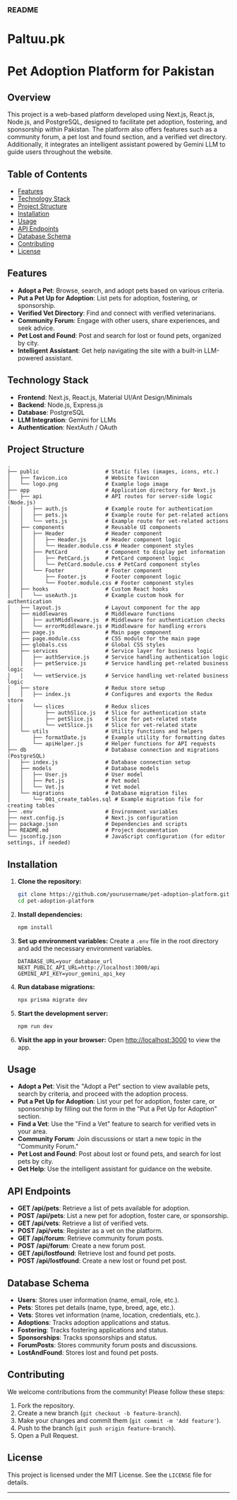 ### README

# **Paltuu.pk**
# **Pet Adoption Platform for Pakistan**

## **Overview**
This project is a web-based platform developed using Next.js, React.js, Node.js, and PostgreSQL, designed to facilitate pet adoption, fostering, and sponsorship within Pakistan. The platform also offers features such as a community forum, a pet lost and found section, and a verified vet directory. Additionally, it integrates an intelligent assistant powered by Gemini LLM to guide users throughout the website.

## **Table of Contents**
- [Features](#features)
- [Technology Stack](#technology-stack)
- [Project Structure](#project-structure)
- [Installation](#installation)
- [Usage](#usage)
- [API Endpoints](#api-endpoints)
- [Database Schema](#database-schema)
- [Contributing](#contributing)
- [License](#license)

## **Features**
- **Adopt a Pet**: Browse, search, and adopt pets based on various criteria.
- **Put a Pet Up for Adoption**: List pets for adoption, fostering, or sponsorship.
- **Verified Vet Directory**: Find and connect with verified veterinarians.
- **Community Forum**: Engage with other users, share experiences, and seek advice.
- **Pet Lost and Found**: Post and search for lost or found pets, organized by city.
- **Intelligent Assistant**: Get help navigating the site with a built-in LLM-powered assistant.

## **Technology Stack**
- **Frontend**: Next.js, React.js, Material UI/Ant Design/Minimals
- **Backend**: Node.js, Express.js
- **Database**: PostgreSQL
- **LLM Integration**: Gemini for LLMs
- **Authentication**: NextAuth / OAuth

## **Project Structure**
```
.
├── public                     # Static files (images, icons, etc.)
│   ├── favicon.ico            # Website favicon
│   └── logo.png               # Example logo image
├── app                        # Application directory for Next.js
│   ├── api                    # API routes for server-side logic (Node.js)
│   │   ├── auth.js            # Example route for authentication
│   │   ├── pets.js            # Example route for pet-related actions
│   │   └── vets.js            # Example route for vet-related actions
│   ├── components             # Reusable UI components
│   │   ├── Header             # Header component
│   │   │   ├── Header.js      # Header component logic
│   │   │   └── Header.module.css # Header component styles
│   │   ├── PetCard            # Component to display pet information
│   │   │   ├── PetCard.js     # PetCard component logic
│   │   │   └── PetCard.module.css # PetCard component styles
│   │   └── Footer             # Footer component
│   │       ├── Footer.js      # Footer component logic
│   │       └── Footer.module.css # Footer component styles
│   ├── hooks                  # Custom React hooks
│   │   └── useAuth.js         # Example custom hook for authentication
│   ├── layout.js              # Layout component for the app
│   ├── middlewares            # Middleware functions
│   │   ├── authMiddleware.js  # Middleware for authentication checks
│   │   └── errorMiddleware.js # Middleware for handling errors
│   ├── page.js                # Main page component
│   ├── page.module.css        # CSS module for the main page
│   ├── globals.css            # Global CSS styles
│   ├── services               # Service layer for business logic
│   │   ├── authService.js     # Service handling authentication logic
│   │   ├── petService.js      # Service handling pet-related business logic
│   │   └── vetService.js      # Service handling vet-related business logic
│   ├── store                  # Redux store setup
│   │   ├── index.js           # Configures and exports the Redux store
│   │   └── slices             # Redux slices
│   │       ├── authSlice.js   # Slice for authentication state
│   │       ├── petSlice.js    # Slice for pet-related state
│   │       └── vetSlice.js    # Slice for vet-related state
│   └── utils                  # Utility functions and helpers
│       ├── formatDate.js      # Example utility for formatting dates
│       └── apiHelper.js       # Helper functions for API requests
├── db                         # Database connection and migrations (PostgreSQL)
│   ├── index.js               # Database connection setup
│   ├── models                 # Database models
│   │   ├── User.js            # User model
│   │   ├── Pet.js             # Pet model
│   │   └── Vet.js             # Vet model
│   └── migrations             # Database migration files
│       └── 001_create_tables.sql # Example migration file for creating tables
├── .env                       # Environment variables
├── next.config.js             # Next.js configuration
├── package.json               # Dependencies and scripts
├── README.md                  # Project documentation
└── jsconfig.json              # JavaScript configuration (for editor settings, if needed)

```

## **Installation**

1. **Clone the repository:**
   ```bash
   git clone https://github.com/yourusername/pet-adoption-platform.git
   cd pet-adoption-platform
   ```

2. **Install dependencies:**
   ```bash
   npm install
   ```

3. **Set up environment variables:**
   Create a `.env` file in the root directory and add the necessary environment variables.
   ```env
   DATABASE_URL=your_database_url
   NEXT_PUBLIC_API_URL=http://localhost:3000/api
   GEMINI_API_KEY=your_gemini_api_key
   ```

4. **Run database migrations:**
   ```bash
   npx prisma migrate dev
   ```

5. **Start the development server:**
   ```bash
   npm run dev
   ```

6. **Visit the app in your browser:**
   Open [http://localhost:3000](http://localhost:3000) to view the app.

## **Usage**

- **Adopt a Pet**: Visit the "Adopt a Pet" section to view available pets, search by criteria, and proceed with the adoption process.
- **Put a Pet Up for Adoption**: List your pet for adoption, foster care, or sponsorship by filling out the form in the "Put a Pet Up for Adoption" section.
- **Find a Vet**: Use the "Find a Vet" feature to search for verified vets in your area.
- **Community Forum**: Join discussions or start a new topic in the "Community Forum."
- **Pet Lost and Found**: Post about lost or found pets, and search for lost pets by city.
- **Get Help**: Use the intelligent assistant for guidance on the website.

## **API Endpoints**

- **GET /api/pets**: Retrieve a list of pets available for adoption.
- **POST /api/pets**: List a new pet for adoption, foster care, or sponsorship.
- **GET /api/vets**: Retrieve a list of verified vets.
- **POST /api/vets**: Register as a vet on the platform.
- **GET /api/forum**: Retrieve community forum posts.
- **POST /api/forum**: Create a new forum post.
- **GET /api/lostfound**: Retrieve lost and found pet posts.
- **POST /api/lostfound**: Create a new lost or found pet post.

## **Database Schema**

- **Users**: Stores user information (name, email, role, etc.).
- **Pets**: Stores pet details (name, type, breed, age, etc.).
- **Vets**: Stores vet information (name, location, credentials, etc.).
- **Adoptions**: Tracks adoption applications and status.
- **Fostering**: Tracks fostering applications and status.
- **Sponsorships**: Tracks sponsorships and status.
- **ForumPosts**: Stores community forum posts and discussions.
- **LostAndFound**: Stores lost and found pet posts.

## **Contributing**
We welcome contributions from the community! Please follow these steps:

1. Fork the repository.
2. Create a new branch (`git checkout -b feature-branch`).
3. Make your changes and commit them (`git commit -m 'Add feature'`).
4. Push to the branch (`git push origin feature-branch`).
5. Open a Pull Request.

## **License**
This project is licensed under the MIT License. See the `LICENSE` file for details.

---
